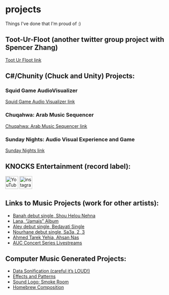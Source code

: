 # projects

Things I've done that I'm proud of :)

## Toot-Ur-Floot (another twitter group project with Spencer Zhang)

[Toot Ur Floot link](https://github.com/spencer-in-github/toot-ur-floot.git)

## C#/Chunity (Chuck and Unity) Projects:

### Squid Game AudioVisualizer

[Squid Game Audio Visualizer link](https://ccrma.stanford.edu/~joudiaa/256a/hw2/)

### Chuqahwa: Arab Music Sequencer

[Chuqahwa: Arab Music Sequencer link](https://ccrma.stanford.edu/~joudiaa/256a/hw3/)

### Sunday Nights: Audio Visual Experience and Game

[Sunday Nights link](https://ccrma.stanford.edu/~joudiaa/256a/final/)

## KNOCKS Entertainment (record label):

  [<img src='https://cdn.jsdelivr.net/npm/simple-icons@3.0.1/icons/youtube.svg' alt='YouTube' height='40'>](https://www.youtube.com/channel/UCBRJ-eKhATckCLEYQrNC6Nw) [<img src='https://cdn.jsdelivr.net/npm/simple-icons@3.0.1/icons/instagram.svg' alt='instagram' height='40'>](https://www.instagram.com/knocksent/)

## Links to Music Projects (work for other artists):

* [Banah debut single, Shou Helou Nehna](https://www.youtube.com/watch?v=9KG4K1jOcUA)
* [Lana, “Jamais” Album](https://iamlana.bandcamp.com/releases)
* [Aley debut single, Bedayati Single](https://www.youtube.com/watch?v=zVILlXqHcqk)
* [Nourhane debut single, Sa3a, 2, 3](https://www.youtube.com/watch?v=L-c6bpHNfMk)
* [Ahmed Tarek Yehia, Ahsan Nas](https://www.youtube.com/watch?v=uXgqnKmN0Vw)
* [AUC Concert Series Livestreams](https://www.youtube.com/channel/UCKPQyaFApE2YQPRhKIG_9cQ)

## Computer Music Generated Projects:

* [Data Sonification (careful it’s LOUD!)](https://ccrma.stanford.edu/~joudiaa/220a/hw1/)
* [Effects and Patterns](https://ccrma.stanford.edu/~joudiaa/220a/hw3/)
* [Sound Logo: Smoke Room](https://ccrma.stanford.edu/~joudiaa/220b/hw1/)
* [Homebrew Composition]([https://www.google.com](https://ccrma.stanford.edu/~joudiaa/220b/hw2/))
